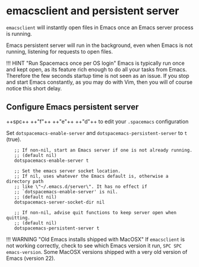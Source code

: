 # emacsclient and persistent server

`emacsclient` will instantly open files in Emacs once an Emacs server process is running.

Emacs persistent server will run in the background, even when Emacs is not running, listening for requests to open files.

!!! HINT "Run Spacemacs once per OS login"
    Emacs is typically run once and kept open, as its feature rich enough to do all your tasks from Emacs.  Therefore the few seconds startup time is not seen as an issue.  If you stop and start Emacs constantly, as you may do with Vim, then you will of course notice this short delay.


## Configure Emacs persistent server

++spc++ ++"f"++ ++"e"++ ++"d"++ to edit your `.spacemacs` configuration

Set `dotspacemacs-enable-server` and `dotspacemacs-persistent-server` to `t` (true).

```elisp
   ;; If non-nil, start an Emacs server if one is not already running.
   ;; (default nil)
   dotspacemacs-enable-server t

   ;; Set the emacs server socket location.
   ;; If nil, uses whatever the Emacs default is, otherwise a directory path
   ;; like \"~/.emacs.d/server\". It has no effect if
   ;; `dotspacemacs-enable-server' is nil.
   ;; (default nil)
   dotspacemacs-server-socket-dir nil

   ;; If non-nil, advise quit functions to keep server open when quitting.
   ;; (default nil)
   dotspacemacs-persistent-server t
```


!!! WARNING "Old Emacs installs shipped with MacOSX"
    If `emacsclient` is not working correctly, check to see which Emacs version it run, `SPC SPC emacs-version`.  Some MacOSX versions shipped with a very old version of Emacs (version 22).
